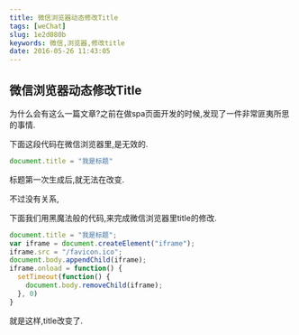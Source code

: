 ```yaml
---
title: 微信浏览器动态修改Title
tags: [weChat]
slug: 1e2d080b
keywords: 微信,浏览器,修改title
date: 2016-05-26 11:43:05
---
```


## 微信浏览器动态修改Title

为什么会有这么一篇文章?之前在做spa页面开发的时候,发现了一件非常匪夷所思的事情.

下面这段代码在微信浏览器里,是无效的.

```javascript
document.title = "我是标题"
```

标题第一次生成后,就无法在改变.

不过没有关系,

下面我们用黑魔法般的代码,来完成微信浏览器里title的修改.

<!-- more -->

```javascript
document.title = "我是标题";
var iframe = document.createElement("iframe");
iframe.src = "/favicon.ico";
document.body.appendChild(iframe);
iframe.onload = function() {
  setTimeout(function() {
    document.body.removeChild(iframe);
  }, 0)
}
```

就是这样,title改变了.
